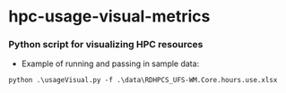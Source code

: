 # hpc-usage-visual-metrics
### Python script for visualizing HPC resources
- Example of running and passing in sample data:
```
python .\usageVisual.py -f .\data\RDHPCS_UFS-WM.Core.hours.use.xlsx
```
